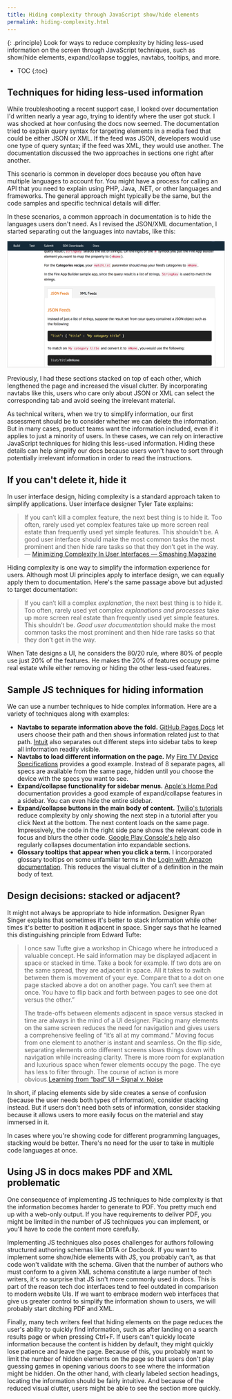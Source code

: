 ```yaml
---
title: Hiding complexity through JavaScript show/hide elements
permalink: hiding-complexity.html
---
```


{: .principle}
Look for ways to reduce complexity by hiding less-used information on the screen through JavaScript techniques, such as show/hide elements, expand/collapse toggles, navtabs, tooltips, and more.

* TOC
{:toc}

## Techniques for hiding less-used information

While troubleshooting a recent support case, I looked over documentation I'd written nearly a year ago, trying to identify where the user got stuck. I was shocked at how confusing the docs now seemed. The documentation tried to explain query syntax for targeting elements in a media feed that could be either JSON or XML. If the feed was JSON, developers would use one type of query syntax; if the feed was XML, they would use another. The documentation discussed the two approaches in sections one right after another.

This scenario is common in developer docs because you often have multiple languages to account for. You might have a process for calling an API that you need to explain using PHP, Java, .NET, or other languages and frameworks. The general approach might typically be the same, but the code samples and specific technical details will differ.

In these scenarios, a common approach in documentation is to hide the languages users don't need. As I revised the JSON/XML documentation, I started separating out the languages into navtabs, like this:

<a class="noCrossRef" href="https://developer.amazon.com/docs/fire-app-builder/set-up-recipes-categories.html"><img src="images/navtabsseparatinglangs.png"/></a>

Previously, I had these sections stacked on top of each other, which lengthened the page and increased the visual clutter. By incorporating navtabs like this, users who care only about JSON or XML can select the corresponding tab and avoid seeing the irrelevant material.

As technical writers, when we try to simplify information, our first assessment should be to consider whether we can delete the information. But in many cases, product teams want the information included, even if it applies to just a minority of users. In these cases, we can rely on interactive JavaScript techniques for hiding this less-used information. Hiding these details can help simplify our docs because users won't have to sort through potentially irrelevant information in order to read the instructions.

## If you can't delete it, hide it

In user interface design, hiding complexity is a standard approach taken to simplify applications. User interface designer Tyler Tate explains:

> If you can’t kill a complex feature, the next best thing is to hide it. Too often, rarely used yet complex features take up more screen real estate than frequently used yet simple features. This shouldn’t be. A good user interface should make the most common tasks the most prominent and then hide rare tasks so that they don’t get in the way. &mdash; [Minimizing Complexity In User Interfaces — Smashing Magazine](https://www.smashingmagazine.com/2009/10/minimizing-complexity-in-user-interfaces/)

Hiding complexity is one way to simplify the information experience for users. Although most UI principles apply to interface design, we can equally apply them to documentation. Here's the same passage above but adjusted to target documentation:

> If you can’t kill a complex *explanation*, the next best thing is to hide it. Too often, rarely used yet complex *explanations and processes* take up more screen real estate than frequently used yet simple features. This shouldn’t be. *Good user documentation* should make the most common tasks the most prominent and then hide rare tasks so that they don’t get in the way.

When Tate designs a UI, he considers the 80/20 rule, where 80% of people use just 20% of the features. He makes the 20% of features occupy prime real estate while either removing or hiding the other less-used features.

## Sample JS techniques for hiding information

We can use a number techniques to hide complex information. Here are a variety of techniques along with examples:

* **Navtabs to separate information above the fold.** [GitHub Pages Docs](https://pages.github.com/) let users choose their path and then shows information related just to that path. [Intuit](https://developer.intuit.com/docs/00_quickbooks_online/1_get_started/00_get_started) also separates out different steps into sidebar tabs to keep all information readily visible.
* **Navtabs to load different information on the page.** My [Fire TV Device Specifications](https://developer.amazon.com/docs/fire-tv/device-specifications.html) provides a good example. Instead of 8 separate pages, all specs are available from the same page, hidden until you choose the device with the specs you want to see.
* **Expand/collapse functionality for sidebar menus.** [Apple's Home Pod](https://help.apple.com/homepod/) documentation provides a good example of expand/collapse features in a sidebar. You can even hide the entire sidebar.
* **Expand/collapse buttons in the main body of content.** [Twilio's tutorials](https://www.twilio.com/docs/authy/tutorials/account-verification-csharp-mvc) reduce complexity by only showing the next step in a tutorial after you click Next at the bottom. The next content loads on the same page. Impressively, the code in the right side pane shows the relevant code in focus and blurs the other code. [Google Play Console's help](https://support.google.com/googleplay/android-developer/answer/7159011?hl=en&ref_topic=7072031) also regularly collapses documentation into expandable sections.
* **Glossary tooltips that appear when you click a term.** I incorporated glossary tooltips on some unfamiliar terms in the [Login with Amazon documentation](https://developer.amazon.com/docs/login-with-amazon/documentation-overview.html#understanding-login-with-amazon). This reduces the visual clutter of a definition in the main body of text.

## Design decisions: stacked or adjacent?

It might not always be appropriate to hide information. Designer Ryan Singer explains that sometimes it's better to stack information while other times it's better to position it adjacent in space. Singer says that he learned this distinguishing principle from Edward Tufte:

> I once saw Tufte give a workshop in Chicago where he introduced a valuable concept. He said information may be displayed adjacent in space or stacked in time. Take a book for example. If two dots are on the same spread, they are adjacent in space. All it takes to switch between them is movement of your eye. Compare that to a dot on one page stacked above a dot on another page. You can’t see them at once. You have to flip back and forth between pages to see one dot versus the other.”
>
> The trade-offs between elements adjacent in space versus stacked in time are always in the mind of a UI designer. Placing many elements on the same screen reduces the need for navigation and gives users a comprehensive feeling of “it’s all at my command.” Moving focus from one element to another is instant and seamless. On the flip side, separating elements onto different screens slows things down with navigation while increasing clarity. There is more room for explanation and luxurious space when fewer elements occupy the page. The eye has less to filter through. The course of action is more obvious.[Learning from “bad” UI – Signal v. Noise](https://signalvnoise.com/posts/1128-learning-from-bad-ui)

In short, if placing elements side by side creates a sense of confusion (because the user needs both types of information), consider stacking instead. But if users don't need both sets of information, consider stacking because it allows users to more easily focus on the material and stay immersed in it.

In cases where you're showing code for different programming languages, stacking would be better. There's no need for the user to take in multiple code languages at once.

## Using JS in docs makes PDF and XML problematic

One consequence of implementing JS techniques to hide complexity is that the information becomes harder to generate to PDF. You pretty much end up with a web-only output. If you have requirements to deliver PDF, you might be limited in the number of JS techniques you can implement, or you'll have to code the content more carefully.

Implementing JS techniques also poses challenges for authors following structured authoring schemas like DITA or Docbook. If you want to implement some show/hide elements with JS, you probably can't, as that code won't validate with the schema. Given that the number of authors who must conform to a given XML schema constitute a large number of tech writers, it's no surprise that JS isn't more commonly used in docs. This is part of the reason tech doc interfaces tend to feel outdated in comparison to modern website UIs. If we want to embrace modern web interfaces that give us greater control to simplify the information shown to users, we will probably start ditching PDF and XML.

Finally, many tech writers feel that hiding elements on the page reduces the user's ability to quickly find information, such as after landing on a search results page or when pressing Ctrl+F. If users can't quickly locate information because the content is hidden by default, they might quickly lose patience and leave the page. Because of this, you probably want to limit the number of hidden elements on the page so that users don't play guessing games in opening various doors to see where the information might be hidden. On the other hand, with clearly labeled section headings, locating the information should be fairly intuitive. And because of the reduced visual clutter, users might be able to see the section more quickly.
